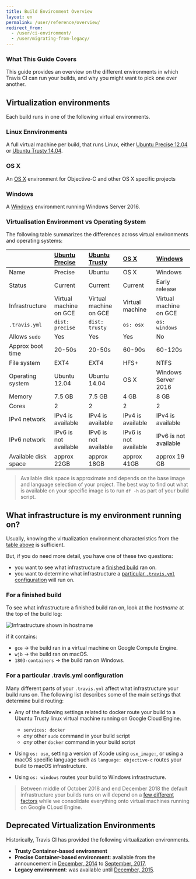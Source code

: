 ```yaml
---
title: Build Environment Overview
layout: en
permalink: /user/reference/overview/
redirect_from:
  - /user/ci-environment/
  - /user/migrating-from-legacy/
---
```


### What This Guide Covers

This guide provides an overview on the different environments in which Travis CI can run your builds, and why you might want to pick one over another.

## Virtualization environments

Each build runs in one of the following virtual environments.

### Linux Ennvironments

A full virtual machine per build, that runs Linux, either [Ubuntu Precise 12.04](/user/reference/precise/) or [Ubuntu Trusty 14.04](/user/reference/trusty/).

### OS X

An [OS X](/user/reference/osx/) environment for Objective-C and other OS X specific projects

### Windows

A [Windows](/user/reference/windows/) environment running Windows Server 2016.

### Virtualisation Environment vs Operating System

The following table summarizes the differences across virtual environments and operating systems:

|                      | [Ubuntu Precise](/user/reference/precise) | [Ubuntu Trusty](/user/reference/trusty) | [OS X](/user/reference/osx/) | [Windows](/user/reference/windows) |
|:---------------------|:------------------------------------------|:----------------------------------------|:-----------------------------|:-----------------------------------|
| Name                 | Precise                                   | Ubuntu                                  | OS X                         | Windows                            |
| Status               | Current                                   | Current                                 | Current                      | Early release                      |
| Infrastructure       | Virtual machine on GCE                    | Virtual machine on GCE                  | Virtual machine              | Virtual machine on GCE             |
| `.travis.yml`        | `dist: precise`                           | `dist: trusty`                          | `os: osx`                    | `os: windows`                      |
| Allows `sudo`        | Yes                                       | Yes                                     | Yes                          | No                                 |
| Approx boot time     | 20-50s                                    | 20-50s                                  | 60-90s                       | 60-120s                            |
| File system          | EXT4                                      | EXT4                                    | HFS+                         | NTFS                               |
| Operating system     | Ubuntu 12.04                              | Ubuntu 14.04                            | OS X                         | Windows Server 2016                |
| Memory               | 7.5 GB                                    | 7.5 GB                                  | 4 GB                         | 8 GB                               |
| Cores                | 2                                         | 2                                       | 2                            | 2                                  |
| IPv4 network         | IPv4 is available                         | IPv4 is available                       | IPv4 is available            | IPv4 is available                  |
| IPv6 network         | IPv6 is not available                     | IPv6 is not available                   | IPv6 is not available        | IPv6 is not available              |
| Available disk space | approx 22GB                               | approx 18GB                             | approx 41GB                  | approx 19 GB                       |

> Available disk space is approximate and depends on the base image and language selection of your project.
  The best way to find out what is available on your specific image is to run `df -h` as part of your build script.

## What infrastructure is my environment running on?

Usually, knowing the virtualization environment characteristics from the [table above](#virtualisation-environment-vs-operating-system) is sufficient.

But, if you do need more detail, you have one of these two questions:

* you want to see what infrastructure a [finished build](#for-a-finished-build) ran on.
* you want to determine what infrastructure a [particular `.travis.yml` configuration](#for-a-particular-travisyml-configuration) will run on.

### For a finished build

To see what infrastructure a finished build ran on, look at the *hostname* at the top of the build log:

![Infrastructure shown in hostname](/images/ui/what-infrastructure.png "Infrastructure shown in hostname")

if it contains:

* `gce` → the build ran in a virtual machine on Google Compute Engine.
* `wjb` → the build ran on macOS.
* `1803-containers` → the build ran on Windows.

### For a particular .travis.yml configuration

Many different parts of your `.travis.yml` affect what infrastructure your build runs on.
The following list describes some of the main settings that determine build routing:

* Any of the following settings related to docker route your build to a Ubuntu Trusty linux  virtual machine running on Google Cloud Engine.

  - `services: docker`
  - *any* other `sudo` command in your build script
  - *any* other `docker` command in your build script

* Using `os: osx`, setting a version of Xcode using `osx_image:`, or using a macOS specific language such as `language: objective-c` routes your build to macOS infrastructure.

* Using `os: windows` routes your build to Windows infrastructure.

> Between middle of October 2018 and end December 2018 the default infrastructure
> your builds runs on will depend on a [few different
> factors](https://blog.travis-ci.com/2018-10-04-combining-linux-infrastructures)
> while we consolidate everything onto virtual machines running on Google CLoud Engine.

## Deprecated Virtualization Environments

Historically, Travis CI has provided the following virtualization environments.

- **Trusty Container-based environment**
- **Precise Container-based environment**: available from the announcement in [December, 2014](https://blog.travis-ci.com/2014-12-17-faster-builds-with-container-based-infrastructure/) to [September, 2017](https://blog.travis-ci.com/2017-08-31-trusty-as-default-status).
- **Legacy environment**: was available until [December, 2015](https://blog.travis-ci.com/2015-11-27-moving-to-a-more-elastic-future).
